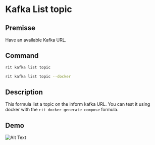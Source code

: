 # Kafka List topic

## Premisse

Have an available Kafka URL.

## Command

```bash
rit kafka list topic
```

```bash
rit kafka list topic --docker
```

## Description

This formula list a topic on the inform kafka URL.
You can test it using docker with the `rit docker generate compose` formula.

## Demo

![Alt Text](https://giphy.com/gifs/ritchie-kafka-cli-TXnh57oelbbrx8orTT)